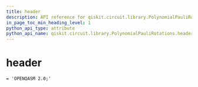 ```yaml
---
title: header
description: API reference for qiskit.circuit.library.PolynomialPauliRotations.header
in_page_toc_min_heading_level: 1
python_api_type: attribute
python_api_name: qiskit.circuit.library.PolynomialPauliRotations.header
---
```


# header

<span id="qiskit.circuit.library.PolynomialPauliRotations.header" />

`= 'OPENQASM 2.0;'`

